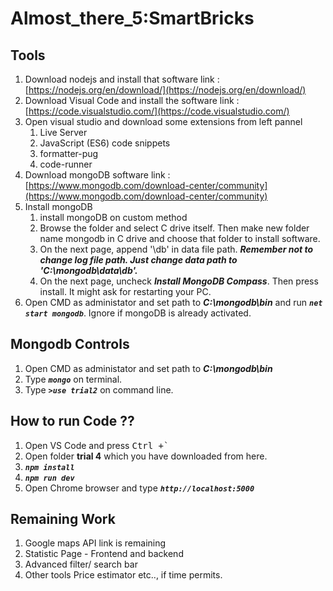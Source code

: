 # Almost_there_5:SmartBricks
## Tools
1) Download nodejs and install that software
	link : [https://nodejs.org/en/download/](https://nodejs.org/en/download/)
2) Download Visual Code and install the software
	link : [https://code.visualstudio.com/](https://code.visualstudio.com/)
3) Open visual studio and download some extensions from left pannel
	1) Live Server
	2) JavaScript (ES6) code snippets
	3) formatter-pug
	3) code-runner
4) Download mongoDB software
	link : [https://www.mongodb.com/download-center/community](https://www.mongodb.com/download-center/community)
5) Install mongoDB
	1) install mongoDB on custom method
	2) Browse the folder and select C drive itself. Then make new folder name mongodb in C drive and choose that folder to install software.
	3) On the next page, append '\db' in data file path. ***Remember not to change log file path. Just change data path to 'C:\mongodb\data\db'.***
	4) On the next page, uncheck ***Install MongoDB Compass***. Then press install. It might ask for restarting your PC. 
6) Open CMD as administator and set path to ***C:\mongodb\bin*** and run ***`net start mongodb`***. Ignore if mongoDB is already activated.

## Mongodb Controls
1) Open CMD as administator and set path to ***C:\mongodb\bin***
2) Type ***`mongo`*** on terminal.
3) Type ***`>use trial2`*** on command line.

## How to run Code ?? 
1) Open VS Code and press 
<kbd>Ctrl +`</kbd>
2) Open folder **trial 4** which you have downloaded from here.
3) ***``npm install``***
4) ***``npm run dev``***
5) Open Chrome browser and type ***``http://localhost:5000``*** 


## Remaining Work

1) Google maps API link is remaining
2) Statistic Page - Frontend and backend
3) Advanced filter/ search bar
4) Other tools Price estimator etc.., if time permits.
